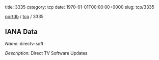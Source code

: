 title: 3335
category: tcp
date: 1970-01-01T00:00:00+0000
slug: tcp/3335

[portdb](/) / [tcp](/category/tcp.html) / 3335


## IANA Data

_Name:_ directv-soft

_Description:_ Direct TV Software Updates

